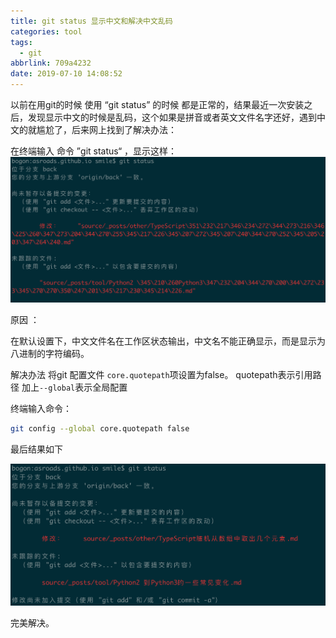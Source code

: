 ```yaml
---
title: git status 显示中文和解决中文乱码
categories: tool
tags:
  - git
abbrlink: 709a4232
date: 2019-07-10 14:08:52
---
```


以前在用git的时候 使用 “git status” 的时候 都是正常的，结果最近一次安装之后，发现显示中文的时候是乱码，这个如果是拼音或者英文文件名字还好，遇到中文的就尴尬了，后来网上找到了解决办法：

<!-- more -->

在终端输入 命令 ”git status“  ，显示这样：
![image-20190717141534186](git-status-显示中文和解决中文乱码/image-20190717141534186.png)

原因 ：

在默认设置下，中文文件名在工作区状态输出，中文名不能正确显示，而是显示为八进制的字符编码。

解决办法 
将git 配置文件 `core.quotepath`项设置为false。 quotepath表示引用路径  加上`--global`表示全局配置

终端输入命令：

```bash
git config --global core.quotepath false
```

最后结果如下

![image-20190717141732026](git-status-显示中文和解决中文乱码/image-20190717141732026.png)

完美解决。